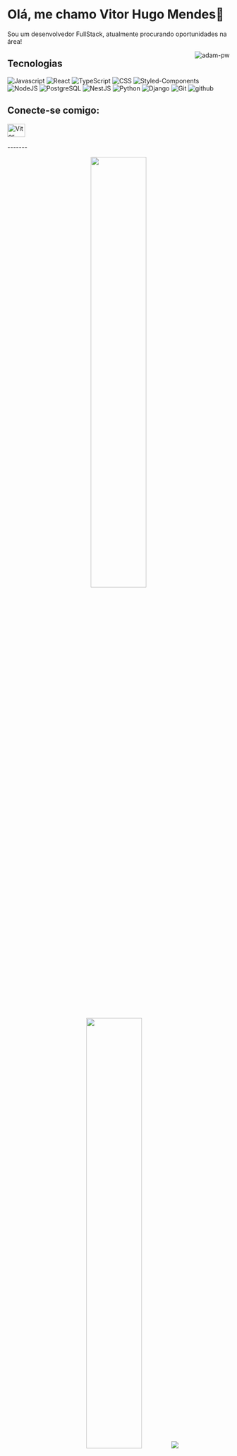 # Olá, me chamo Vitor Hugo Mendes👋

Sou um desenvolvedor FullStack, atualmente procurando oportunidades na área!<br>

<p><img align="right" src="https://github.com/Adam-pw/Adam-pw/blob/main/animation_500_kxa883sd.gif" alt="adam-pw" /></p>

## Tecnologias

<p align="left"> 
  <a> 
     <img alt="Javascript" src="https://img.shields.io/badge/Javascript-badge?logo=Javascript&logoColor=black&color=%23F7DF1E">
  </a>
    <a> 
    <img alt="React" src="https://img.shields.io/badge/React-badge?logo=React&logoColor=black&color=%2361DAFB">
  </a>
    <a> 
    <img alt="TypeScript" src="https://img.shields.io/badge/-TypeScript-blue?logo=Typescript&logoColor=black">
  </a> 
  <a> 
     <img alt="CSS" src="https://img.shields.io/badge/CSS-CSS?logo=css3&logoColor=black&color=%231572B6">
  </a>
  <a> 
   <img alt="Styled-Components" src="https://img.shields.io/badge/Styled--Components-styled_components?logo=styled-components&logoColor=black&color=%23DB7093">
  </a>
  <a>
<img alt="NodeJS" src="https://img.shields.io/badge/NodeJS-badge?logo=Node.JS&logoColor=black&color=%23339933">  
  </a>
  <a>
<img alt="PostgreSQL" src="https://img.shields.io/badge/PostgreSQL-badge?logo=PostgreSQL&logoColor=black&color=%234169E1">
  </a>
  <a> 
    <img alt="NestJS" src="https://img.shields.io/badge/NestJS-logo?logo=NestJS&logoColor=black&color=%23E0234E">
  </a>
   <a>
    <img alt="Python" src="https://img.shields.io/badge/Python-badge?logo=Python&logoColor=black&color=%233776AB">
  </a>
  <a> 
    <img alt="Django" src="https://img.shields.io/badge/Django-badge?logo=Django&logoColor=black&color=%23092E20">
  </a> 
  <a>
    <img alt="Git" src="https://img.shields.io/badge/Git-badge?logo=Git&logoColor=black&color=%23F05032">
  </a>
  <a> 
    <img alt="github" src="https://img.shields.io/badge/-GitHub-black?logo=github&logoColor=white">
  </a>
</p>


## Conecte-se comigo:
<p align="left">
  <a href="https://www.linkedin.com/in/vitorhugomendes/" target="blank"><img align="center"
      src="https://raw.githubusercontent.com/rahuldkjain/github-profile-readme-generator/master/src/images/icons/Social/linked-in-alt.svg"
      alt="Vitor Hugo Mendes" height="30" width="40" /></a>
</p>
-------
<p align="center">
  <img height="50%" width="auto" src ="https://github-readme-stats.vercel.app/api?username=vitorhugomendes&show_icons=true&count_private=true&theme=prussian">
  <img height="50%" width="auto" src ="https://github-readme-stats.vercel.app/api/top-langs/?username=vitorhugomendes&layout=compact&hide_border=true&theme=prussian">
  <img src ="https://github-readme-streak-stats.herokuapp.com?user=vitorhugomendes&theme=prussian">
  <br>
  <br>
 </p>
